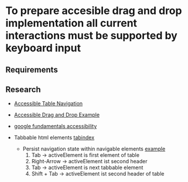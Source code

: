 # To prepare accesible drag and drop implementation all current interactions must be supported by keyboard input

## Requirements

## Research

* [Accessible Table Navigation](https://www.w3.org/TR/wai-aria-practices/examples/table/table.html) 

* [Accessible Drag and Drop Example](https://www.w3.org/blog/wai-components-gallery/widget/accessible-drag-and-drop/)

* [google fundamentals accessibility](https://developers.google.com/web/fundamentals/accessibility/focus/using-tabindex)

* Tabbable html elements [tabindex](https://www.w3.org/TR/html5/editing.html#the-tabindex-attribute)
  * Persist navigation state within navigable elements [example](https://www.w3.org/TR/wai-aria-practices/examples/grid/dataGrids.html)
    1. Tab -> activeElement is first element of table
    1. Right-Arrow -> activeElement ist second header
    1. Tab -> activeElement is next tabbable element
    1. Shift + Tab -> activeElement ist second header of table

